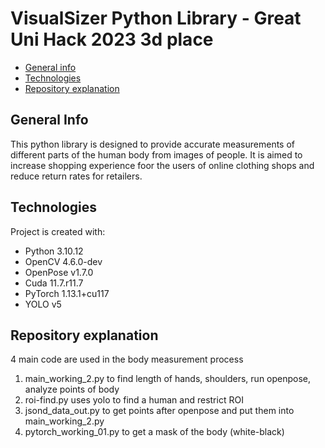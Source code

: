 # VisualSizer Python Library - Great Uni Hack 2023 3d place

* [General info](#general-info)
* [Technologies](#technologies)
* [Repository explanation](#reposityory-explanation)

## General Info
This python library is designed to provide accurate measurements of different parts of the human body from images of people. It is aimed to increase shopping experience foor the users of online clothing shops and reduce return rates for retailers.

## Technologies
Project is created with:
* Python 3.10.12
* OpenCV 4.6.0-dev
* OpenPose v1.7.0
* Cuda 11.7.r11.7
* PyTorch 1.13.1+cu117
* YOLO v5

## Repository explanation
4 main code are used in the body measurement process
1) main_working_2.py to find length of hands, shoulders, run openpose, analyze points of body
2) roi-find.py uses yolo to find a human and restrict ROI
3) jsond_data_out.py to get points after openpose and put them into main_working_2.py
4) pytorch_working_01.py to get a mask of the body (white-black) 

